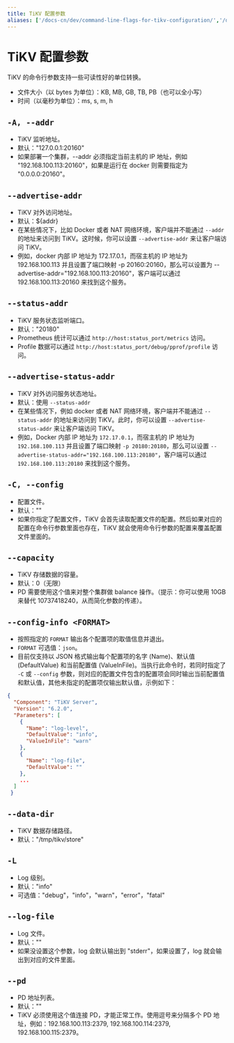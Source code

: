 ```yaml
---
title: TiKV 配置参数
aliases: ['/docs-cn/dev/command-line-flags-for-tikv-configuration/','/docs-cn/dev/reference/configuration/tikv-server/configuration/']
---
```


# TiKV 配置参数

TiKV 的命令行参数支持一些可读性好的单位转换。

+ 文件大小（以 bytes 为单位）：KB, MB, GB, TB, PB（也可以全小写）
+ 时间（以毫秒为单位）：ms, s, m, h

## `-A, --addr`

+ TiKV 监听地址。
+ 默认："127.0.0.1:20160"
+ 如果部署一个集群，\-\-addr 必须指定当前主机的 IP 地址，例如 "192.168.100.113:20160"，如果是运行在 docker 则需要指定为 "0.0.0.0:20160"。

## `--advertise-addr`

+ TiKV 对外访问地址。
+ 默认：${addr}
+ 在某些情况下，比如 Docker 或者 NAT 网络环境，客户端并不能通过 `--addr` 的地址来访问到 TiKV。这时候，你可以设置 `--advertise-addr` 来让客户端访问 TiKV。
+ 例如，docker 内部 IP 地址为 172.17.0.1，而宿主机的 IP 地址为 192.168.100.113 并且设置了端口映射 -p 20160:20160，那么可以设置为 \-\-advertise-addr="192.168.100.113:20160"，客户端可以通过 192.168.100.113:20160 来找到这个服务。

## `--status-addr`

+ TiKV 服务状态监听端口。
+ 默认："20180"
+ Prometheus 统计可以通过 `http://host:status_port/metrics` 访问。
+ Profile 数据可以通过 `http://host:status_port/debug/pprof/profile` 访问。

## `--advertise-status-addr`

+ TiKV 对外访问服务状态地址。
+ 默认：使用 `--status-addr`
+ 在某些情况下，例如 docker 或者 NAT 网络环境，客户端并不能通过 `--status-addr` 的地址来访问到 TiKV。此时，你可以设置 `--advertise-status-addr` 来让客户端访问 TiKV。
+ 例如，Docker 内部 IP 地址为 `172.17.0.1`，而宿主机的 IP 地址为 `192.168.100.113` 并且设置了端口映射 `-p 20180:20180`，那么可以设置 `--advertise-status-addr="192.168.100.113:20180"`，客户端可以通过 `192.168.100.113:20180` 来找到这个服务。

## `-C, --config`

+ 配置文件。
+ 默认：""
+ 如果你指定了配置文件，TiKV 会首先读取配置文件的配置。然后如果对应的配置在命令行参数里面也存在，TiKV 就会使用命令行参数的配置来覆盖配置文件里面的。

## `--capacity`

+ TiKV 存储数据的容量。
+ 默认：0（无限）
+ PD 需要使用这个值来对整个集群做 balance 操作。（提示：你可以使用 10GB 来替代 10737418240，从而简化参数的传递）。

## `--config-info <FORMAT>`

+ 按照指定的 `FORMAT` 输出各个配置项的取值信息并退出。
+ `FORMAT` 可选值：`json`。
+ 目前仅支持以 JSON 格式输出每个配置项的名字 (Name)、默认值 (DefaultValue) 和当前配置值 (ValueInFile)。当执行此命令时，若同时指定了 `-C` 或 `--config` 参数，则对应的配置文件包含的配置项会同时输出当前配置值和默认值，其他未指定的配置项仅输出默认值，示例如下：

```json
{
  "Component": "TiKV Server",
  "Version": "6.2.0",
  "Parameters": [
    {
      "Name": "log-level",
      "DefaultValue": "info",
      "ValueInFile": "warn"
    },
    {
      "Name": "log-file",
      "DefaultValue": ""
    },
    ...
  ]
 }
```

## `--data-dir`

+ TiKV 数据存储路径。
+ 默认："/tmp/tikv/store"

## `-L`

+ Log 级别。
+ 默认："info"
+ 可选值："debug"，"info"，"warn"，"error"，"fatal"

## `--log-file`

+ Log 文件。
+ 默认：""
+ 如果没设置这个参数，log 会默认输出到 "stderr"，如果设置了，log 就会输出到对应的文件里面。

## `--pd`

+ PD 地址列表。
+ 默认：""
+ TiKV 必须使用这个值连接 PD，才能正常工作。使用逗号来分隔多个 PD 地址，例如：192.168.100.113:2379, 192.168.100.114:2379, 192.168.100.115:2379。
